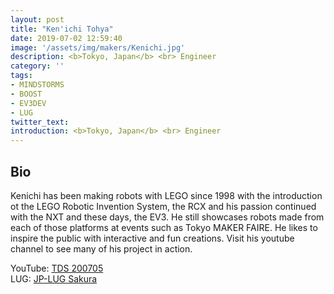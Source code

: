 ```yaml
---
layout: post
title: "Ken'ichi Tohya"
date: 2019-07-02 12:59:40
image: '/assets/img/makers/Kenichi.jpg'
description: <b>Tokyo, Japan</b> <br> Engineer
category: ''
tags:
- MINDSTORMS
- BOOST
- EV3DEV
- LUG
twitter_text:
introduction: <b>Tokyo, Japan</b> <br> Engineer
---
```




## Bio

Kenichi has been making robots with LEGO since 1998 with the introduction ot the LEGO Robotic Invention System, the RCX and his passion continued with the NXT and these days, the EV3. He still  showcases robots made from each of those platforms at events such as Tokyo MAKER FAIRE.  He likes to inspire the public with interactive and fun creations. Visit his youtube channel to see many of his project in action.


YouTube: [TDS 200705](https://www.youtube.com/user/TDS200705) <br>
LUG: [JP-LUG Sakura](http://jp-lug.sakura.ne.jp/)



